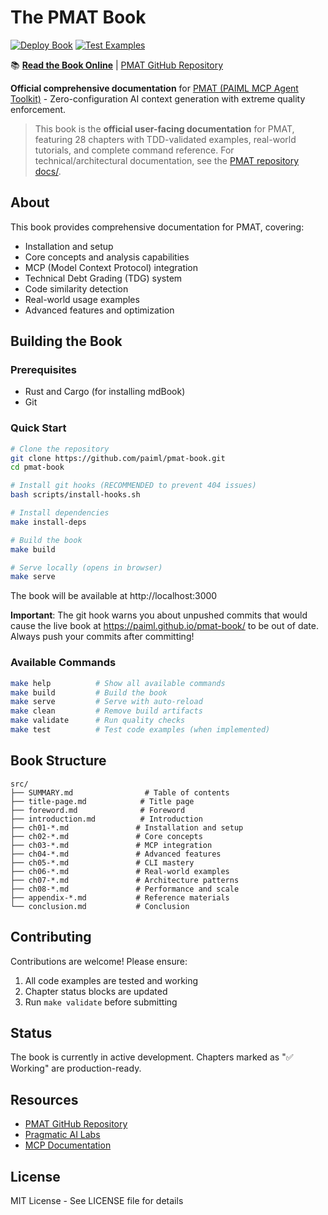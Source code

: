 # The PMAT Book

[![Deploy Book](https://github.com/paiml/pmat-book/actions/workflows/pages.yml/badge.svg)](https://github.com/paiml/pmat-book/actions/workflows/pages.yml)
[![Test Examples](https://github.com/paiml/pmat-book/actions/workflows/test.yml/badge.svg)](https://github.com/paiml/pmat-book/actions/workflows/test.yml)

📚 **[Read the Book Online](https://paiml.github.io/pmat-book/)** | [PMAT GitHub Repository](https://github.com/paiml/paiml-mcp-agent-toolkit)

**Official comprehensive documentation** for [PMAT (PAIML MCP Agent Toolkit)](https://github.com/paiml/paiml-mcp-agent-toolkit) - Zero-configuration AI context generation with extreme quality enforcement.

> This book is the **official user-facing documentation** for PMAT, featuring 28 chapters with TDD-validated examples, real-world tutorials, and complete command reference. For technical/architectural documentation, see the [PMAT repository docs/](https://github.com/paiml/paiml-mcp-agent-toolkit/tree/master/docs).

## About

This book provides comprehensive documentation for PMAT, covering:
- Installation and setup
- Core concepts and analysis capabilities
- MCP (Model Context Protocol) integration
- Technical Debt Grading (TDG) system
- Code similarity detection
- Real-world usage examples
- Advanced features and optimization

## Building the Book

### Prerequisites

- Rust and Cargo (for installing mdBook)
- Git

### Quick Start

```bash
# Clone the repository
git clone https://github.com/paiml/pmat-book.git
cd pmat-book

# Install git hooks (RECOMMENDED to prevent 404 issues)
bash scripts/install-hooks.sh

# Install dependencies
make install-deps

# Build the book
make build

# Serve locally (opens in browser)
make serve
```

The book will be available at http://localhost:3000

**Important**: The git hook warns you about unpushed commits that would cause the live book at https://paiml.github.io/pmat-book/ to be out of date. Always push your commits after committing!

### Available Commands

```bash
make help          # Show all available commands
make build         # Build the book
make serve         # Serve with auto-reload
make clean         # Remove build artifacts
make validate      # Run quality checks
make test          # Test code examples (when implemented)
```

## Book Structure

```
src/
├── SUMMARY.md                # Table of contents
├── title-page.md            # Title page
├── foreword.md              # Foreword
├── introduction.md          # Introduction
├── ch01-*.md               # Installation and setup
├── ch02-*.md               # Core concepts
├── ch03-*.md               # MCP integration
├── ch04-*.md               # Advanced features
├── ch05-*.md               # CLI mastery
├── ch06-*.md               # Real-world examples
├── ch07-*.md               # Architecture patterns
├── ch08-*.md               # Performance and scale
├── appendix-*.md           # Reference materials
└── conclusion.md           # Conclusion
```

## Contributing

Contributions are welcome! Please ensure:
1. All code examples are tested and working
2. Chapter status blocks are updated
3. Run `make validate` before submitting

## Status

The book is currently in active development. Chapters marked as "✅ Working" are production-ready.

## Resources

- [PMAT GitHub Repository](https://github.com/paiml/paiml-mcp-agent-toolkit)
- [Pragmatic AI Labs](https://paiml.com)
- [MCP Documentation](https://modelcontextprotocol.io)

## License

MIT License - See LICENSE file for details
